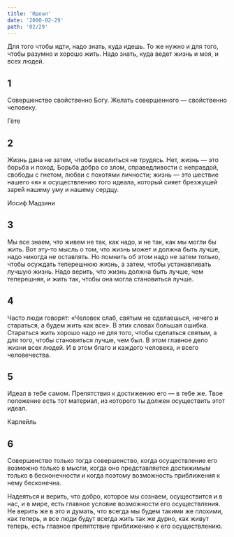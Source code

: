 ```yaml
---
title: 'Идеал'
date: '2000-02-29'
path: '02/29'
---
```


Для того чтобы идти, надо знать, куда идешь. То же нужно и для того, чтобы разумно и хорошо жить. Надо знать, куда ведет жизнь и моя, и всех людей.
<!-- {.intro} -->

## 1

Совершенство свойственно Богу. Желать совершенного — свойственно человеку.

Гёте
<!-- {.source} -->

## 2

Жизнь дана не затем, чтобы веселиться не трудясь. Нет, жизнь — это борьба и поход. Борьба добра со злом, справедливости с неправдой, свободы с гнетом, любви с похотями личности; жизнь — это шествие нашего «я» к осуществлению того идеала, который сияет брезжущей зарей нашему уму и нашему сердцу.

Иосиф Мадзини
<!-- {.source} -->

## 3

Мы все знаем, что живем не так, как надо, и не так, как мы могли бы жить. Вот эту-то мысль о том, что жизнь может и должна быть лучше, надо никогда не оставлять. Но помнить об этом надо не затем только, чтобы осуждать теперешнюю жизнь, а затем, чтобы устанавливать лучшую жизнь. Надо верить, что жизнь должна быть лучше, чем теперешняя, и жить так, чтобы она могла становиться лучше.

## 4

Часто люди говорят: «Человек слаб, святым не сделаешься, нечего и стараться, а будем жить как все». В этих словах большая ошибка. Стараться жить хорошо надо не для того, чтобы сделаться святым, а для того, чтобы становиться лучше, чем был. В этом главное дело жизни всех людей. И в этом благо и каждого человека, и всего человечества.

## 5

Идеал в тебе самом. Препятствия к достижению его — в тебе же. Твое положение есть тот материал, из которого ты должен осуществить этот идеал.

Карлейль
<!-- {.source} -->

## 6

Совершенство только тогда совершенство, когда осуществление его возможно только в мысли, когда оно представляется достижимым только в бесконечности и когда поэтому возможность приближения к нему бесконечна.

Надеяться и верить, что добро, которое мы сознаем, осуществится и в нас, и в мире, есть главное условие возможности его осуществления. Не верить же в это и думать, что всегда мы будем такими же плохими, как теперь, и все люди будут всегда жить так же дурно, как живут теперь, есть главное препятствие приближению к его осуществлению.
<!-- {.conclusion} -->
